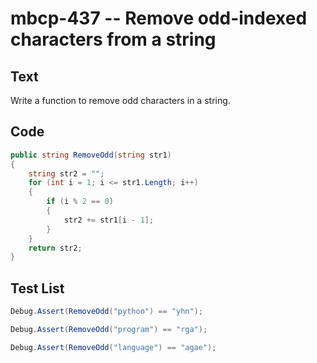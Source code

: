 # mbcp-437 -- Remove odd-indexed characters from a string

## Text

Write a function to remove odd characters in a string.

## Code

```csharp
public string RemoveOdd(string str1)
{
    string str2 = "";
    for (int i = 1; i <= str1.Length; i++)
    {
        if (i % 2 == 0)
        {
            str2 += str1[i - 1];
        }
    }
    return str2;
}
```

## Test List

```csharp
Debug.Assert(RemoveOdd("python") == "yhn");
```

```csharp
Debug.Assert(RemoveOdd("program") == "rga");
```

```csharp
Debug.Assert(RemoveOdd("language") == "agae");
```
